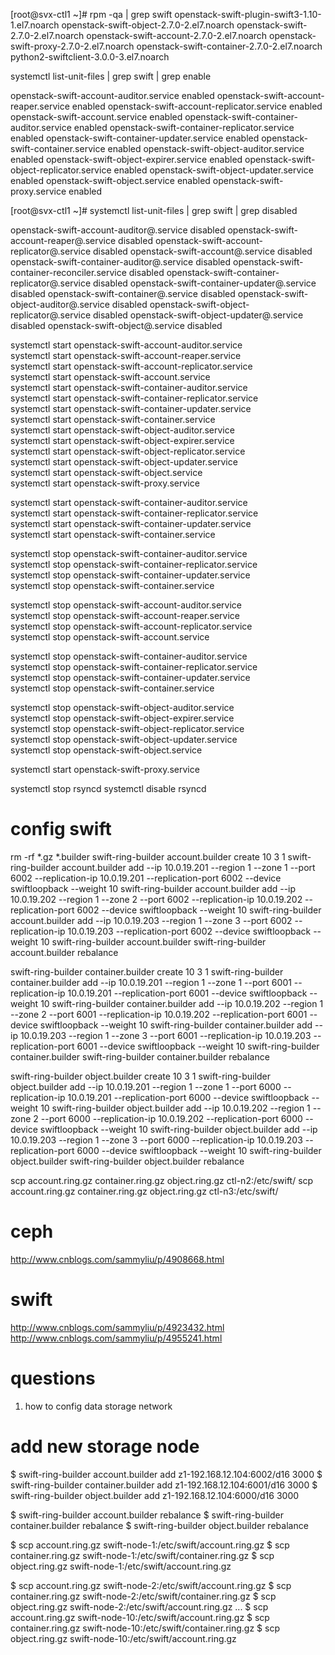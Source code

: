 
[root@svx-ctl1 ~]# rpm -qa | grep swift
openstack-swift-plugin-swift3-1.10-1.el7.noarch
openstack-swift-object-2.7.0-2.el7.noarch
openstack-swift-2.7.0-2.el7.noarch
openstack-swift-account-2.7.0-2.el7.noarch
openstack-swift-proxy-2.7.0-2.el7.noarch
openstack-swift-container-2.7.0-2.el7.noarch
python2-swiftclient-3.0.0-3.el7.noarch

systemctl list-unit-files | grep swift | grep enable

openstack-swift-account-auditor.service       enabled 
openstack-swift-account-reaper.service        enabled 
openstack-swift-account-replicator.service    enabled 
openstack-swift-account.service               enabled 
openstack-swift-container-auditor.service     enabled 
openstack-swift-container-replicator.service  enabled 
openstack-swift-container-updater.service     enabled 
openstack-swift-container.service             enabled 
openstack-swift-object-auditor.service        enabled 
openstack-swift-object-expirer.service        enabled 
openstack-swift-object-replicator.service     enabled 
openstack-swift-object-updater.service        enabled 
openstack-swift-object.service                enabled 
openstack-swift-proxy.service                 enabled 

[root@svx-ctl1 ~]# systemctl list-unit-files | grep swift | grep disabled

openstack-swift-account-auditor@.service      disabled
openstack-swift-account-reaper@.service       disabled
openstack-swift-account-replicator@.service   disabled
openstack-swift-account@.service              disabled
openstack-swift-container-auditor@.service    disabled
openstack-swift-container-reconciler.service  disabled
openstack-swift-container-replicator@.service disabled
openstack-swift-container-updater@.service    disabled
openstack-swift-container@.service            disabled
openstack-swift-object-auditor@.service       disabled
openstack-swift-object-replicator@.service    disabled
openstack-swift-object-updater@.service       disabled
openstack-swift-object@.service               disabled

systemctl start openstack-swift-account-auditor.service               
systemctl start openstack-swift-account-reaper.service                
systemctl start openstack-swift-account-replicator.service            
systemctl start openstack-swift-account.service                       
systemctl start openstack-swift-container-auditor.service             
systemctl start openstack-swift-container-replicator.service          
systemctl start openstack-swift-container-updater.service             
systemctl start openstack-swift-container.service                     
systemctl start openstack-swift-object-auditor.service                
systemctl start openstack-swift-object-expirer.service                
systemctl start openstack-swift-object-replicator.service             
systemctl start openstack-swift-object-updater.service                
systemctl start openstack-swift-object.service                        
systemctl start openstack-swift-proxy.service                         


systemctl start openstack-swift-container-auditor.service             
systemctl start openstack-swift-container-replicator.service          
systemctl start openstack-swift-container-updater.service             
systemctl start openstack-swift-container.service                     

systemctl stop openstack-swift-container-auditor.service             
systemctl stop openstack-swift-container-replicator.service          
systemctl stop openstack-swift-container-updater.service             
systemctl stop openstack-swift-container.service                     


systemctl stop openstack-swift-account-auditor.service               
systemctl stop openstack-swift-account-reaper.service                
systemctl stop openstack-swift-account-replicator.service            
systemctl stop openstack-swift-account.service                       

systemctl stop openstack-swift-container-auditor.service             
systemctl stop openstack-swift-container-replicator.service          
systemctl stop openstack-swift-container-updater.service             
systemctl stop openstack-swift-container.service                     

systemctl stop openstack-swift-object-auditor.service                
systemctl stop openstack-swift-object-expirer.service                
systemctl stop openstack-swift-object-replicator.service             
systemctl stop openstack-swift-object-updater.service                
systemctl stop openstack-swift-object.service                        

systemctl start openstack-swift-proxy.service                         



systemctl stop rsyncd
systemctl disable rsyncd

# config swift
rm -rf *.gz *.builder
swift-ring-builder account.builder create 10 3 1
swift-ring-builder account.builder add --ip 10.0.19.201 --region 1 --zone 1 --port 6002 --replication-ip 10.0.19.201 --replication-port 6002 --device swiftloopback --weight 10
swift-ring-builder account.builder add --ip 10.0.19.202 --region 1 --zone 2 --port 6002 --replication-ip 10.0.19.202 --replication-port 6002 --device swiftloopback --weight 10
swift-ring-builder account.builder add --ip 10.0.19.203 --region 1 --zone 3 --port 6002 --replication-ip 10.0.19.203 --replication-port 6002 --device swiftloopback --weight 10
swift-ring-builder account.builder
swift-ring-builder account.builder rebalance

swift-ring-builder container.builder create 10 3 1
swift-ring-builder container.builder add --ip 10.0.19.201 --region 1 --zone 1 --port 6001 --replication-ip 10.0.19.201 --replication-port 6001 --device swiftloopback --weight 10
swift-ring-builder container.builder add --ip 10.0.19.202 --region 1 --zone 2 --port 6001 --replication-ip 10.0.19.202 --replication-port 6001 --device swiftloopback --weight 10
swift-ring-builder container.builder add --ip 10.0.19.203 --region 1 --zone 3 --port 6001 --replication-ip 10.0.19.203 --replication-port 6001 --device swiftloopback --weight 10
swift-ring-builder container.builder
swift-ring-builder container.builder rebalance

swift-ring-builder object.builder create 10 3 1
swift-ring-builder object.builder add --ip 10.0.19.201 --region 1 --zone 1 --port 6000 --replication-ip 10.0.19.201 --replication-port 6000 --device swiftloopback --weight 10
swift-ring-builder object.builder add --ip 10.0.19.202 --region 1 --zone 2 --port 6000 --replication-ip 10.0.19.202 --replication-port 6000 --device swiftloopback --weight 10
swift-ring-builder object.builder add --ip 10.0.19.203 --region 1 --zone 3 --port 6000 --replication-ip 10.0.19.203 --replication-port 6000 --device swiftloopback --weight 10
swift-ring-builder object.builder 
swift-ring-builder object.builder rebalance


scp account.ring.gz container.ring.gz object.ring.gz ctl-n2:/etc/swift/
scp account.ring.gz container.ring.gz object.ring.gz ctl-n3:/etc/swift/



# ceph
http://www.cnblogs.com/sammyliu/p/4908668.html
# swift
http://www.cnblogs.com/sammyliu/p/4923432.html
http://www.cnblogs.com/sammyliu/p/4955241.html

# questions
1. how to config data storage network

# add new storage node
$ swift-ring-builder account.builder add z1-192.168.12.104:6002/d16 3000
$ swift-ring-builder container.builder add z1-192.168.12.104:6001/d16 3000
$ swift-ring-builder object.builder add z1-192.168.12.104:6000/d16 3000

$ swift-ring-builder account.builder rebalance
$ swift-ring-builder container.builder rebalance
$ swift-ring-builder object.builder rebalance

$ scp account.ring.gz swift-node-1:/etc/swift/account.ring.gz
$ scp container.ring.gz swift-node-1:/etc/swift/container.ring.gz
$ scp object.ring.gz swift-node-1:/etc/swift/account.ring.gz

$ scp account.ring.gz swift-node-2:/etc/swift/account.ring.gz
$ scp container.ring.gz swift-node-2:/etc/swift/container.ring.gz
$ scp object.ring.gz swift-node-2:/etc/swift/account.ring.gz
 ...
$ scp account.ring.gz swift-node-10:/etc/swift/account.ring.gz
$ scp container.ring.gz swift-node-10:/etc/swift/container.ring.gz
$ scp object.ring.gz swift-node-10:/etc/swift/account.ring.gz

